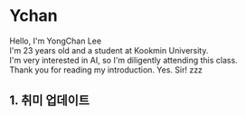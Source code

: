 # Ychan
Hello, I'm YongChan Lee  
I'm 23 years old and a student at Kookmin University.  
I'm very interested in AI, so I'm diligently attending this class.  
Thank you for reading my introduction.
Yes. Sir! zzz

## 1. 취미 업데이트
